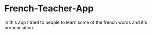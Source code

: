 # French-Teacher-App

In this app I tried to people to learn some of the french words and it's pronunciation.
